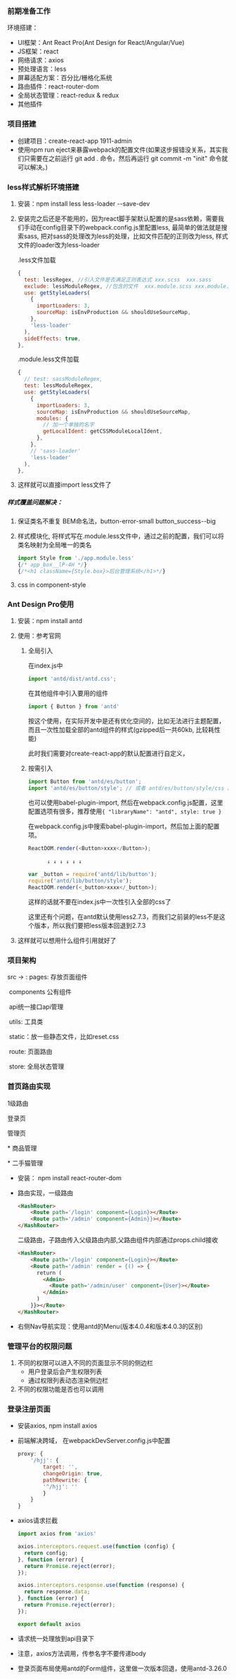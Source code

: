 ### 前期准备工作

环境搭建：

- UI框架：Ant React Pro(Ant Design for React/Angular/Vue)
- JS框架：react
- 网络请求：axios
- 预处理语言：less
- 屏幕适配方案：百分比/栅格化系统
- 路由插件：react-router-dom
- 全局状态管理：react-redux & redux
- 其他插件

### 项目搭建

- 创建项目：create-react-app 1911-admin
- 使用npm run eject来暴露webpack的配置文件(如果这步报错没关系，其实我们只需要在之前运行 git add . 命令，然后再运行 git commit -m "init" 命令就可以解决。)

### less样式解析环境搭建

1. 安装：npm install less less-loader --save-dev

2. 安装完之后还是不能用的，因为react脚手架默认配置的是sass依赖，需要我们手动在config目录下的webpack.config.js里配置less, 最简单的做法就是搜索sass, 把对sass的处理改为less的处理，比如文件匹配的正则改为less, 样式文件的loader改为less-loader

   .less文件加载

   ```javascript
   {
     test: lessRegex, //引入文件是否满足正则表达式 xxx.scss  xxx.sass 
     exclude: lessModuleRegex, //包含的文件  xxx.module.scss xxx.module.sass
     use: getStyleLoaders(
       {
         importLoaders: 3,
         sourceMap: isEnvProduction && shouldUseSourceMap,
       },
       'less-loader'
     ),
     sideEffects: true,
   },
   ```

   .module.less文件加载

   ```javascript
   {
     // test: sassModuleRegex,
     test: lessModuleRegex,
     use: getStyleLoaders(
       {
         importLoaders: 3,
         sourceMap: isEnvProduction && shouldUseSourceMap,
         modules: {
           // 加一个单独的名字
           getLocalIdent: getCSSModuleLocalIdent,
         },
       },
       // 'sass-loader'
       'less-loader'
     ),
   },
   ```

3. 这样就可以直接import less文件了

##### 样式覆盖问题解决：

1. 保证类名不重复 BEM命名法，button-error-small button_success--big

2. 样式模块化, 将样式写在.module.less文件中，通过之前的配置，我们可以将类名映射为全局唯一的类名

   ```javascript
   import Style from './app.module.less'
   {/* app_box__lP-4H */}
   {/*<h1 className={Style.box}>后台管理系统</h1>*/}
   ```

3. css in component-style

### Ant Design Pro使用

1. 安装：npm install antd

2. 使用：参考官网

   1. 全局引入

      在index.js中

      ```javascript
      import 'antd/dist/antd.css';
      ```

       在其他组件中引入要用的组件

      ```javascript
      import { Button } from 'antd'
      ```

      按这个使用，在实际开发中是还有优化空间的，比如无法进行主题配置，而且一次性加载全部的antd组件的样式(gzipped后一共60kb, 比较耗性能)

      此时我们需要对create-react-app的默认配置进行自定义，

   2. 按需引入

      ```javascript
      import Button from 'antd/es/button';
      import 'antd/es/button/style'; // 或者 antd/es/button/style/css 加载 css 文件
      ```

      也可以使用babel-plugin-import, 然后在webpack.config.js配置，这里配置选项有很多，推荐使用`{ "libraryName": "antd", style: true }`

      在webpack.config.js中搜索babel-plugin-import，然后加上面的配置项。

      ```javascript
      ReactDOM.render(<Button>xxxx</Button>);
       
            ↓ ↓ ↓ ↓ ↓ ↓
       
      var _button = require('antd/lib/button');
      require('antd/lib/button/style');
      ReactDOM.render(<_button>xxxx</_button>);
      ```

      这样的话就不要在index.js中一次性引入全部的css了

      这里还有个问题，在antd默认使用less2.7.3，而我们之前装的less不是这个版本，所以我们要把less版本回退到2.7.3

3. 这样就可以想用什么组件引用就好了

### 项目架构

src -> : pages: 存放页面组件

​			components 公有组件

​			api统一接口api管理

​			utils: 工具类

​			static：放一些静态文件，比如reset.css

​			route: 页面路由

​			store: 全局状态管理

### 首页路由实现

1级路由

  登录页

  管理页

  \* 商品管理

  \* 二手猫管理

- 安装： npm install react-router-dom

- 路由实现，一级路由

  ```html
  <HashRouter>
      <Route path='/login' component={Login}></Route>
      <Route path='/admin' component={Admin}}></Route>
  </HashRouter>
  ```

  二级路由，子路由传入父级路由内部,父路由组件内部通过props.child接收

  ```html
  <HashRouter>
      <Route path='/login' component={Login}></Route>
      <Route path='/admin' render = {() => {
        return (
          <Admin>
            <Route path='/admin/user' component={User}></Route>
          </Admin>
        )
      }}></Route>
  </HashRouter>
  ```

- 右侧Nav导航实现：使用antd的Menu(版本4.0.4和版本4.0.3的区别)

### 管理平台的权限问题

1. 不同的权限可以进入不同的页面显示不同的侧边栏
   - 用户登录后会产生权限列表
   - 通过权限列表动态渲染侧边栏
2. 不同的权限功能是否也可以调用

### 登录注册页面

- 安装axios, npm install axios

- 前端解决跨域， 在webpackDevServer.config.js中配置

  ```javascript
  proxy: {
      '/hjj': {
          target: '',
          changeOrigin: true,
          pathRewrite: {
          '^/hjj': ''
          }
      }
  }
  ```

- axios请求拦截

  ```javascript
  import axios from 'axios'
  
  axios.interceptors.request.use(function (config) {
    return config;
  }, function (error) {
    return Promise.reject(error);
  });
  
  axios.interceptors.response.use(function (response) {
    return response.data;
  }, function (error) {
    return Promise.reject(error);
  });
  
  export default axios
  ```

- 请求统一处理放到api目录下

- 注意，axios方法调用，传参名字不要传递body

- 登录页面布局使用antd的Form组件，这里做一次版本回退，使用antd-3.26.0